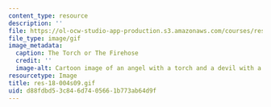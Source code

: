 ```yaml
---
content_type: resource
description: ''
file: https://ol-ocw-studio-app-production.s3.amazonaws.com/courses/res-18-004-the-torch-or-the-firehose-a-guide-to-section-teaching-spring-2009/d88fdbd53c846d7405661b773ab64d9f_res-18-004s09.gif
file_type: image/gif
image_metadata:
  caption: The Torch or The Firehose
  credit: ''
  image-alt: Cartoon image of an angel with a torch and a devil with a hose.
resourcetype: Image
title: res-18-004s09.gif
uid: d88fdbd5-3c84-6d74-0566-1b773ab64d9f
---
```

